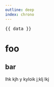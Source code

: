 ```yaml
---
outline: deep
index: chrono
---
```


<script setup>
import { data } from '../data/posts.data'
</script>

<pre>{{ data }}</pre>


# foo

## bar
lhk kjh y kyloik j;klj lkj